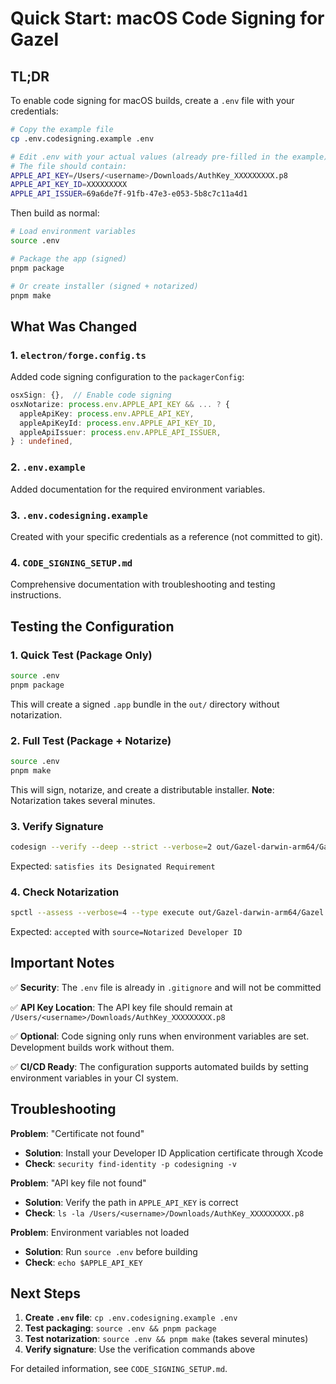 # Quick Start: macOS Code Signing for Gazel

## TL;DR

To enable code signing for macOS builds, create a `.env` file with your credentials:

```bash
# Copy the example file
cp .env.codesigning.example .env

# Edit .env with your actual values (already pre-filled in the example)
# The file should contain:
APPLE_API_KEY=/Users/<username>/Downloads/AuthKey_XXXXXXXXX.p8
APPLE_API_KEY_ID=XXXXXXXXX
APPLE_API_ISSUER=69a6de7f-91fb-47e3-e053-5b8c7c11a4d1
```

Then build as normal:

```bash
# Load environment variables
source .env

# Package the app (signed)
pnpm package

# Or create installer (signed + notarized)
pnpm make
```

## What Was Changed

### 1. `electron/forge.config.ts`
Added code signing configuration to the `packagerConfig`:

```typescript
osxSign: {},  // Enable code signing
osxNotarize: process.env.APPLE_API_KEY && ... ? {
  appleApiKey: process.env.APPLE_API_KEY,
  appleApiKeyId: process.env.APPLE_API_KEY_ID,
  appleApiIssuer: process.env.APPLE_API_ISSUER,
} : undefined,
```

### 2. `.env.example`
Added documentation for the required environment variables.

### 3. `.env.codesigning.example`
Created with your specific credentials as a reference (not committed to git).

### 4. `CODE_SIGNING_SETUP.md`
Comprehensive documentation with troubleshooting and testing instructions.

## Testing the Configuration

### 1. Quick Test (Package Only)
```bash
source .env
pnpm package
```

This will create a signed `.app` bundle in the `out/` directory without notarization.

### 2. Full Test (Package + Notarize)
```bash
source .env
pnpm make
```

This will sign, notarize, and create a distributable installer. **Note**: Notarization takes several minutes.

### 3. Verify Signature
```bash
codesign --verify --deep --strict --verbose=2 out/Gazel-darwin-arm64/Gazel.app
```

Expected: `satisfies its Designated Requirement`

### 4. Check Notarization
```bash
spctl --assess --verbose=4 --type execute out/Gazel-darwin-arm64/Gazel.app
```

Expected: `accepted` with `source=Notarized Developer ID`

## Important Notes

✅ **Security**: The `.env` file is already in `.gitignore` and will not be committed

✅ **API Key Location**: The API key file should remain at `/Users/<username>/Downloads/AuthKey_XXXXXXXXX.p8`

✅ **Optional**: Code signing only runs when environment variables are set. Development builds work without them.

✅ **CI/CD Ready**: The configuration supports automated builds by setting environment variables in your CI system.

## Troubleshooting

**Problem**: "Certificate not found"
- **Solution**: Install your Developer ID Application certificate through Xcode
- **Check**: `security find-identity -p codesigning -v`

**Problem**: "API key file not found"
- **Solution**: Verify the path in `APPLE_API_KEY` is correct
- **Check**: `ls -la /Users/<username>/Downloads/AuthKey_XXXXXXXXX.p8`

**Problem**: Environment variables not loaded
- **Solution**: Run `source .env` before building
- **Check**: `echo $APPLE_API_KEY`

## Next Steps

1. **Create `.env` file**: `cp .env.codesigning.example .env`
2. **Test packaging**: `source .env && pnpm package`
3. **Test notarization**: `source .env && pnpm make` (takes several minutes)
4. **Verify signature**: Use the verification commands above

For detailed information, see `CODE_SIGNING_SETUP.md`.

